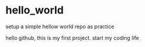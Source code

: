 # hello_world
setup a simple hellow world repo as practice

hello github, this is my first project. start my coding life
